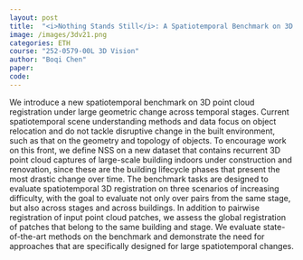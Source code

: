 ```yaml
---
layout: post
title:  "<i>Nothing Stands Still</i>: A Spatiotemporal Benchmark on 3D Point Cloud Registration Under Large Geometric and Temporal Change"
image: /images/3dv21.png
categories: ETH
course: "252-0579-00L 3D Vision"
author: "Boqi Chen"
paper: 
code: 
---
```

We introduce a new spatiotemporal benchmark on 3D point cloud registration under large geometric change across temporal stages. Current spatiotemporal scene understanding methods and data focus on object relocation and do not tackle disruptive change in the built environment, such as that on the geometry and topology of objects. To encourage work on this front, we define NSS on a new dataset that contains recurrent 3D point cloud captures of large-scale building indoors under construction and renovation, since these are the building lifecycle phases that present the most drastic change over time. The benchmark tasks are designed to evaluate spatiotemporal 3D registration on three scenarios of increasing difficulty, with the goal to evaluate not only over pairs from the same stage, but also across stages and across buildings. In addition to pairwise registration of input point cloud patches, we assess the global registration of patches that belong to the same building and stage. We evaluate state-of-the-art methods on the benchmark and demonstrate the need for approaches that are specifically designed for large spatiotemporal changes.
